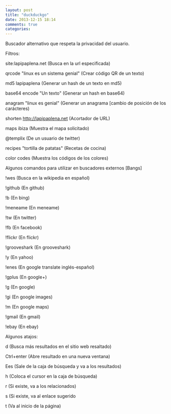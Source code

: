 ```yaml
---
layout: post
title: "duckduckgo"
date: 2013-12-15 18:14
comments: true
categories: 
---
```

Buscador alternativo que respeta la privacidad del usuario.

Filtros:

site:lapipaplena.net (Busca en la url especificada)

qrcode "linux es un sistema genial" (Crear código QR de un texto)

md5 lapipaplena (Generar un hash de un texto en md5)

base64 encode "Un texto" (Generar un hash en base64)

anagram "linux es genial" (Generar un anagrama [cambio de posición de los carácteres)

shorten http://lapipaplena.net (Acortador de URL)

maps ibiza (Muestra el mapa solicitado)

@templix (De un usuario de twitter)

recipes "tortilla de patatas" (Recetas de cocina)

color codes (Muestra los códigos de los colores)

Algunos comandos para utilizar en buscadores externos [Bangs]

!wes (Busca en la wikipedia en español)

!github (En github)

!b (En bing)

!meneame (En meneame)

!tw (En twitter)

!fb (En facebook)

!flickr (En flickr)

!grooveshark (En grooveshark)

!y (En yahoo)

!enes (En google translate inglés-español)

!gplus (En google+)

!g (En google)

!gi (En google images)

!m (En google maps)

!gmail (En gmail)

!ebay (En ebay)

Algunos atajos:

d (Busca más resultados en el sitio web resaltado)

Ctrl+enter (Abre resultado en una nueva ventana)

Ees (Sale de la caja de búsqueda y va a los resultados)

h (Coloca el cursor en la caja de búsqueda)

r (Si existe, va a los relacionados)

s (Si existe, va al enlace sugerido

t (Va al inicio de la página)

